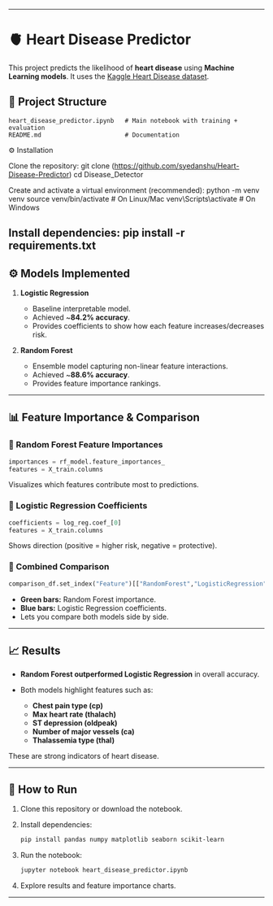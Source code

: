 

---

# 🫀 Heart Disease Predictor

This project predicts the likelihood of **heart disease** using **Machine Learning models**.
It uses the [Kaggle Heart Disease dataset](https://www.kaggle.com/datasets/redwankarimsony/heart-disease-data).

## 📂 Project Structure

```
heart_disease_predictor.ipynb   # Main notebook with training + evaluation
README.md                       # Documentation
```
⚙️ Installation

Clone the repository: git clone (https://github.com/syedanshu/Heart-Disease-Predictor) cd Disease_Detector

Create and activate a virtual environment (recommended): python -m venv venv source venv/bin/activate # On Linux/Mac venv\Scripts\activate # On Windows

Install dependencies: pip install -r requirements.txt
--- 

## ⚙️ Models Implemented

1. **Logistic Regression**

   * Baseline interpretable model.
   * Achieved \~**84.2% accuracy**.
   * Provides coefficients to show how each feature increases/decreases risk.

2. **Random Forest**

   * Ensemble model capturing non-linear feature interactions.
   * Achieved \~**88.6% accuracy**.
   * Provides feature importance rankings.

---

## 📊 Feature Importance & Comparison

### 🔹 Random Forest Feature Importances

```python
importances = rf_model.feature_importances_
features = X_train.columns
```

Visualizes which features contribute most to predictions.

### 🔹 Logistic Regression Coefficients

```python
coefficients = log_reg.coef_[0]
features = X_train.columns
```

Shows direction (positive = higher risk, negative = protective).

### 🔹 Combined Comparison

```python
comparison_df.set_index("Feature")[["RandomForest","LogisticRegression"]].plot(kind="bar")
```

* **Green bars:** Random Forest importance.
* **Blue bars:** Logistic Regression coefficients.
* Lets you compare both models side by side.

---

## 📈 Results

* **Random Forest outperformed Logistic Regression** in overall accuracy.
* Both models highlight features such as:

  * **Chest pain type (cp)**
  * **Max heart rate (thalach)**
  * **ST depression (oldpeak)**
  * **Number of major vessels (ca)**
  * **Thalassemia type (thal)**

These are strong indicators of heart disease.

---

## 🚀 How to Run

1. Clone this repository or download the notebook.
2. Install dependencies:

   ```bash
   pip install pandas numpy matplotlib seaborn scikit-learn
   ```
3. Run the notebook:

   ```bash
   jupyter notebook heart_disease_predictor.ipynb
   ```
4. Explore results and feature importance charts.

---








